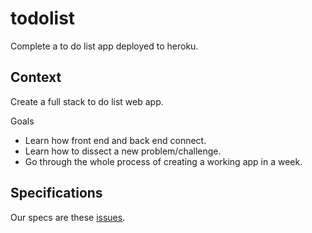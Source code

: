 # todolist

Complete a to do list app deployed to heroku.

## Context

Create a full stack to do list web app.

Goals

- Learn how front end and back end connect.
- Learn how to dissect a new problem/challenge.
- Go through the whole process of creating a working app in a week.

## Specifications

Our specs are these [issues](https://github.com/lilvina/todolist/issues?utf8=%E2%9C%93&q=milestone%3Aspec).
